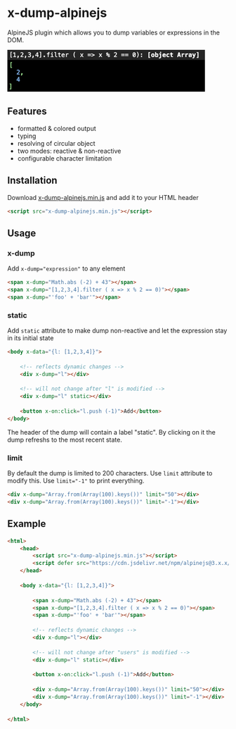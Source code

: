 # x-dump-alpinejs
AlpineJS plugin which allows you to dump variables or expressions in the DOM.

![screenshot](https://raw.githubusercontent.com/flappix/x-dump-alpinejs/refs/heads/main/screenshot1.png)

## Features

- formatted & colored output
- typing
- resolving of circular object
- two modes: reactive & non-reactive
- configurable character limitation 

## Installation

Download [x-dump-alpinejs.min.js](https://raw.githubusercontent.com/flappix/x-dump-alpinejs/refs/heads/main/dist/x-dump-alpinejs.min.js) and add it to your HTML header
```html
<script src="x-dump-alpinejs.min.js"></script>
```

## Usage

### x-dump
Add `x-dump="expression"` to any element

```html
<span x-dump="Math.abs (-2) + 43"></span>
<span x-dump="[1,2,3,4].filter ( x => x % 2 == 0)"></span>
<span x-dump="'foo' + 'bar'"></span>
```

### static
Add `static` attribute to make dump non-reactive and let the expression stay in its initial state

```html
<body x-data="{l: [1,2,3,4]}">
	
	<!-- reflects dynamic changes -->
	<div x-dump="l"></div>
	
	<!-- will not change after "l" is modified -->
	<div x-dump="l" static></div>
	
	<button x-on:click="l.push (-1)">Add</button>
</body>
```

The header of the dump will contain a label "static". By clicking on it the dump refreshs to the most recent state.

### limit

By default the dump is limited to 200 characters. Use `limit` attribute to modify this. Use `limit="-1"` to print everything.

```html
<div x-dump="Array.from(Array(100).keys())" limit="50"></div>
<div x-dump="Array.from(Array(100).keys())" limit="-1"></div>
```

## Example

```html
<html>
	<head>
		<script src="x-dump-alpinejs.min.js"></script>
		<script defer src="https://cdn.jsdelivr.net/npm/alpinejs@3.x.x/dist/cdn.min.js"></script>
	</head>

	<body x-data="{l: [1,2,3,4]}">
		
		<span x-dump="Math.abs (-2) + 43"></span>
		<span x-dump="[1,2,3,4].filter ( x => x % 2 == 0)"></span>
		<span x-dump="'foo' + 'bar'"></span>
		
		<!-- reflects dynamic changes -->
		<div x-dump="l"></div>
		
		<!-- will not change after "users" is modified -->
		<div x-dump="l" static></div>
		
		<button x-on:click="l.push (-1)">Add</button>
		
		<div x-dump="Array.from(Array(100).keys())" limit="50"></div>
		<div x-dump="Array.from(Array(100).keys())" limit="-1"></div>
	</body>

</html>
```

